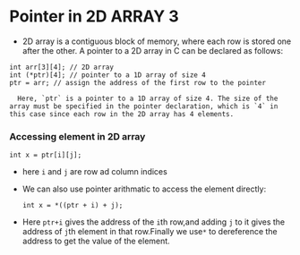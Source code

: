 # Pointer in 2D ARRAY 3

- 2D array is a contiguous block of memory, where each row is stored one after the other. A pointer to a 2D array in C can be declared as follows:
```
int arr[3][4]; // 2D array
int (*ptr)[4]; // pointer to a 1D array of size 4
ptr = arr; // assign the address of the first row to the pointer
```
      Here, `ptr` is a pointer to a 1D array of size 4. The size of the array must be specified in the pointer declaration, which is `4` in this case since each row in the 2D array has 4 elements.

### Accessing element in 2D array ###
```
int x = ptr[i][j];
```
+ here `i` and `j` are row ad column indices
* We can also use pointer arithmatic to access the element directly:
    ```
    int x = *((ptr + i) + j);
    ```
+ Here `ptr+i` gives the address of the `i`th row,and adding `j` to it gives the address of `j`th element in that row.Finally we use`*` to dereference the address to get the value of the element.